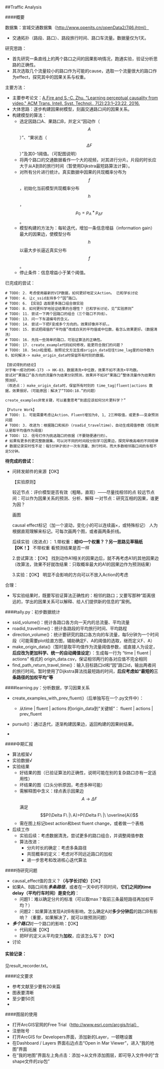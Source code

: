 ##Traffic Analysis

####概要

数据集：宣城交通数据集（http://www.openits.cn/openData2/746.jhtml）

- 交通拓扑（路段、路口）、路段旅行时间、路口车流量。数据量仅为1天。

研究思路：

- 首先研究一条直线上的两个路口之间的因果影响情况，跑通实验，验证分析思路的正确性。
- 其次选取几个流量较小的路口作为可能的cause，选取一个流量很大的路口作为effect，探究其中的因果关系与权重。


主要方法：

- 主要参考论文：[A.Fire and S.-C. Zhu. "Learning perceptual causality from video." ACM Trans. Intell. Syst. Technol., 7(2):23:1–23:22, 2016.](http://amyfire.com/projects/learningcausality)
- 大体思路：逐步构建因果树模型，刻画交通路口间的因果关系。
- 构建模型的算法：
  - 选定因路口A、果路口B，并定义“因动作（$$A$$）”、“果状态（$$\Delta F$$）”及其0-1阈值。（可配图说明）
  - 将两个路口的交通数据看作一个大的视频，对其进行分片。片段的时长应大于从A到B的旅行时间（暂使用Dijkstra最短路算法计算）。
  - 对所有分片进行统计。真实数据中因果的共现概率分布为$$f$$，初始化当前模型共现概率分布$$h$$，$$p_0=p_A*p_{\Delta F}$$。
  - 模型构建的方法为：每轮迭代，增加一条信息增益（information gain）最大的因果边，使模型分布$$h$$以最大步长逼近真实分布$$f$$。
  - 停止条件：信息增益小于某个阈值。


已完成的尝试：

```
# TODO: 2. 考虑使用最新的VIP数据，如何更好地定义Action。 已和学长讨论
# TODO: 4. 让c_ssid支持多个“因”路口。 
# TODO: 6. 【实验】选取更多路口组合做实验 
# TODO: 8. 如何更科学地验证结果的合理性？ 已和学长讨论，见“实验原则”
# TODO: 11. 尝试一下两个因路口的组合（三个路口不共线）。
# TODO: 13. 问一下车道编号的含义。 
# TODO: 14. 尝试一下把F变成多个方向的。效果好像并不好。。
# TODO: 15. 尝试把阈值的“平均值”改成白天的平均值或中位数，看怎么效果更好。（数据清洗）
# TODO: 16. 先找一些简单的路口，可验证算法的正确性。 
# TODO: 17. create_example代码如何修改，能更符合我们的问题？ 
# TODO: 18. 5min粒度粗，按照论文方法生成origin_data往往time_lag里的动作数为0，如何解决-> make_origin_data时保留所有时刻的数据。

【尝试得到的结论】
对于唯一成功的HK-173 -> HK-83，数据清洗+中位数，效果不如不清洗+平均数。
尝试对“果路口”各方向的流量作为结果分别预测，效果并不如对“果路口”整体流量作为结果的预测好。
（改进点：）make_origin_data时，保留所有时刻的 time_tag|fluent|actions 数据，效果很好。（可能原因：解决了“TODO:18.”的问题）

create_examples非常关键，可以着重思考“到底应该如何分片更科学？”

【Future Work】
# TODO: 1. 可能需要考虑让Action、Fluent增加为0, 1, 2三种取值，或更多——变身预测问题
# TODO: 3. 改进为：根据路口和拓扑（roadid_traveltime），自动生成阈值参数（现在默认是取平均值作为阈值）
# TODO: 12. 信号灯作为挑选路口的依据（不要随便通行的）。
# 如果有更多的更完整数据集，可以对不同的时间段分别学习因果边，探究早晚高峰的不同规律
# 数据记录实时性不足：每5分钟才统计一次车流量、旅行时间，而大多数相邻路口间的车程不足5分钟。

```

**待完成的尝试：**

- 问转发邮件的来源【OK】

  【实验原则】

  较近节点：评价模型是否有效（粗略，直观）——尽量找相邻的点
  较远节点间：可以作为因果关系的预测、分析、解释
  一对节点：研究互相的因果，谁更为因？

  画图

  causal effect标记（加一个波动，变化小的可以连续画×，或特殊标记）
  人为根据直观理解来标记。可每次画两个图，或者画两条折线。

  后续实验（改进点）：
  1.带权重：**给IG一个权重？？另一思路见草稿纸【OK！】**
  不带权重
  看预测结果是否一样

  2.尝试算法：【OK】
  找到动作A1相关的因果边后，就不再考虑A1的其他因果边
  （改算法，效果不好就改结果：只取概率最大的A1的因果边作为预测结果）

  3.实验：【OK】
  明显不会影响的方向可以不放入Action的考虑



合理：

- 写实验结果时，既要写验证算法正确性的：相邻的路口；又要写那种“距离很远的，学出的因果关系可以解释、给人们提供新的信息的”案例。




####tally.py：初步数据统计

- ssid_volume()：统计各路口各方向一天内的总流量、平均流量
- roadid_traveltime()：统计各路段的平均旅行时间、平均路程
- direction_volume()：统计要研究的路口各方向的车流量，每5分钟为一个时间段（可能需要plot绘直方图，辅助确定F、A的阈值的选取，继而定义F、A）
- make_origin_data()（暂时是取平均值作为流量阈值参数，或直接人为设定，**后应改为更加科学、统一的自动阈值设定**）：生成每一行为 “time | fluent | actions” 格式的 origin_data.csv，保证相邻两行的各对应值不完全相同
- find_path_return_travel_time()：输入目标路口id和“因”路口id，输出两者间的旅行时间。暂时使用了Dijkstra算法找最短路的时间，**后应考虑如“最短的三条路径的加权平均”等**




####learning.py：分析数据，学习因果关系

- create_examples_with_prev_fluent()（后单独写在一个.py文件中）：
  - 从time | fluent | actions 的origin_data到“关键帧”： fluent | actions | prev_fluent
- pursuit()：通过迭代，逐渐构建因果边，返回构建的因果树结果。







- 




####中期汇报

- 算法框架√
- 实验数据√
- 实验结果
  - 好结果的图（已验证算法的正确性，说明可能在别的复杂路口亦有一定适用性）
  - 坏结果的图（口头分析原因，考虑多种可能）
  - 需解释图中含义：绿点表示因果边$$A \rightarrow \Delta F$$满足$$P(\Delta F\ |\ A)>P(\Delta F\ |\ \overline{A})$$
  - 需在图上标记best action和best fluent change，或者做一个表格
- 后续工作
  - 实验后续：考虑数据清洗，尝试更多的路口组合，并调整阈值参数
  - 算法改进：
    - 分片时长的确定：考虑多条路径
    - 共现概率的定义：考虑对不同远近路口的加权
    - 进一步思考和改进核心迭代算法



####待研究问题

- causal_effect值的含义？**（与学长讨论）**【OK】
- 如果A、B路口间有***多条路径***，或者在一天中的不同时间，**它们之间的time delay（平均行车时间）是变化的**：
  - 问题1：难以确定分片的标准（可以取max？取前三条最短路径再加权平均？）
  - 问题2：如果算法发现A对B有影响，怎么确定A对**多少分钟后**的路口B有影响？（重要，如果解决了，就可以做预测问题）
- ***多个路口***对一个路口的影响：【OK】
  - 代码拓展【OK】
  - 把RF的定义从平均变为**加权**，应该怎么写？【OK】
- 讨论




#### 实验记录：

见result_recorder.txt。







####论文要求

- 参考文献至少要有20来篇
- 图表要清晰
- 至少要50页
- 








####图层的使用

- 打开ArcGIS官网的Free Trial（http://www.esri.com/arcgis/trial）
- 注册账号
- 打开ArcGIS for Developers界面，添加新的Layer，一顿瞎设置
- 在Dashboard / Layers 界面右边点击“Open in Mar Viewer”，进入“我的地图”界面
- 在“我的地图”界面左上角点击：添加→从文件添加图层，即可导入文件中的“含shape文件的zip包”



